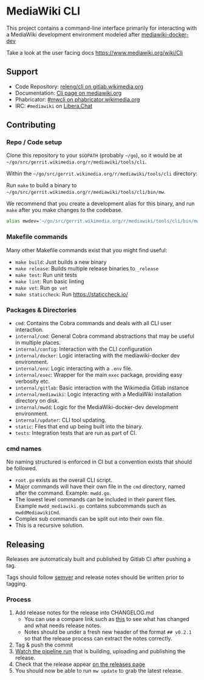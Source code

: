 # MediaWiki CLI

This project contains a command-line interface primarily for interacting with a MediaWiki development environment modeled after [mediawiki-docker-dev](https://www.mediawiki.org/wiki/MediaWiki-Docker-Dev)

Take a look at the user facing docs https://www.mediawiki.org/wiki/Cli

## Support

- Code Repository: [releng/cli on gitlab.wikimedia.org](https://gitlab.wikimedia.org/releng/cli)
- Documentation: [Cli page on mediawiki.org](https://www.mediawiki.org/wiki/Cli)
- Phabricator: [#mwcli on phabricator.wikimedia.org](https://phabricator.wikimedia.org/project/view/5331/)
- IRC: `#mediawiki` on [Libera.​Chat](https://libera.chat/)

## Contributing

### Repo / Code setup

Clone this repository to your `$GOPATH` (probably `~/go`), so it would be at
`~/go/src/gerrit.wikimedia.org/r/mediawiki/tools/cli`.

Within the `~/go/src/gerrit.wikimedia.org/r/mediawiki/tools/cli` directory:

Run `make` to build a binary to `~/go/src/gerrit.wikimedia.org/r/mediawiki/tools/cli/bin/mw`.

We recommend that you create a development alias for this binary, and run `make` after you make changes to the codebase.

```sh
alias mwdev='~/go/src/gerrit.wikimedia.org/r/mediawiki/tools/cli/bin/mw'
```

### Makefile commands

Many other Makefile commands exist that you might find useful:

- `make build`: Just builds a new binary
- `make release`: Builds multiple release binaries to `_release`
- `make test`: Run unit tests
- `make lint`: Run basic linting
- `make vet`: Run `go vet`
- `make staticcheck`: Run https://staticcheck.io/

### Packages & Directories

- `cmd`: Contains the Cobra commands and deals with all CLI user interaction.
- `internal/cmd`: General Cobra command abstractions that may be useful in multiple places.
- `internal/config`: Interaction with the CLI configuration
- `internal/docker`: Logic interacting with the mediawiki-docker dev environment.
- `internal/env`: Logic interacting with a `.env` file.
- `internal/exec`: Wrapper for the main `exec` package, providing easy verbosity etc.
- `internal/gitlab`: Basic interaction with the Wikimedia Gitlab instance
- `internal/mediawiki`: Logic interacting with a MediaWiki installation directory on disk.
- `internal/mwdd`: Logic for the MediaWiki-docker-dev development environment.
- `internal/updater`: CLI tool updating.
- `static`: Files that end up being built into the binary.
- `tests`: Integration tests that are run as part of CI.

### cmd names

No naming structured is enforced in CI but a convention exists that should be followed.

- `root.go` exists as the overall CLI script.
- Major commands will have their own file in the `cmd` directory, named after the command. Example: `mwdd.go`.
- The lowest level commands can be included in their parent files. Example `mwdd_mediawiki.go` contains subcommands such as `mwddMediawikiCmd`.
- Complex sub commands can be split out into their own file.
- This is a recursive solution.

## Releasing

Releases are automaticaly built and published by Gitlab CI after pushing a tag.

Tags should follow [semver](https://semver.org/) and release notes should be written prior to tagging.

### Process

1) Add release notes for the release into CHANGELOG.md
    - You can use a compare link such as [this](https://gitlab.wikimedia.org/releng/cli/-/compare/v0.2.0...main?from_project_id=16) to see what has changed and what needs release notes.
    - Notes should be under a fresh new header of the format `## v0.2.1` so that the release process can extract the notes correctly.
2) Tag & push the commit
3) [Watch the pipeline run](https://gitlab.wikimedia.org/releng/cli/-/pipelines) that is building, uploading and publishing the release.
4) Check that the release appear [on the releases page](https://gitlab.wikimedia.org/releng/cli/-/releases)
5) You should now be able to run `mw update` to grab the latest release.
